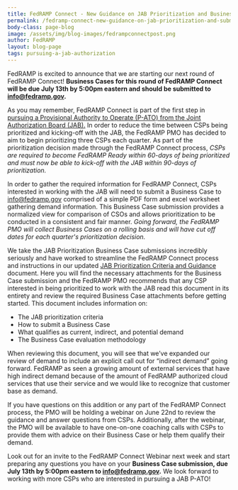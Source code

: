 ```yaml
---
title: FedRAMP Connect - New Guidance on JAB Prioritization and Business Cases due July 13! 
permalink: /fedramp-connect-new-guidance-on-jab-prioritization-and-submitting-a-business-case/
body-class: page-blog
image: /assets/img/blog-images/fedrampconnectpost.png
author: FedRAMP
layout: blog-page
tags: pursuing-a-jab-authorization
---
```

FedRAMP is excited to announce that we are starting our next round of FedRAMP Connect! **Business Cases for this round of FedRAMP Connect will be due July 13th by 5:00pm eastern and should be submitted to info@fedramp.gov.** 

As you may remember, FedRAMP Connect is part of the first step in <a href="https://www.fedramp.gov/jab-authorization/">pursuing a Provisional Authority to Operate (P-ATO) from the Joint Authorization Board (JAB).</a> In order to reduce the time between CSPs being prioritized and kicking-off with the JAB, the FedRAMP PMO has decided to aim to begin prioritizing three CSPs each quarter. As part of the prioritization decision made through the FedRAMP Connect process, *CSPs are required to become FedRAMP Ready within 60-days of being prioritized and must now be able to kick-off with the JAB within 90-days of prioritization.* 


In order to gather the required information for FedRAMP Connect, CSPs interested in working with the JAB will need to submit a Business Case to info@fedramp.gov comprised of a simple PDF form and excel worksheet gathering demand information. This Business Case submission provides a normalized view for comparison of CSOs and allows prioritization to be conducted in a consistent and fair manner. *Going forward, the FedRAMP PMO will collect Business Cases on a rolling basis and will have cut off dates for each quarter's prioritization decision.*

We take the JAB Prioritization Business Case submissions incredibly seriously and have worked to streamline the FedRAMP Connect process and instructions in our updated <a href="{{site.baseurl}}/assets/resources/documents/CSP_JAB_P-ATO_Prioritization_Criteria_and_Guidance.pdf">JAB Prioritization Criteria and Guidance</a> document. Here you will find the necessary attachments for the Business Case submission and the FedRAMP PMO recommends that any CSP interested in being prioritized to work with the JAB read this document in its entirety and review the required Business Case attachments before getting started. This document includes information on:

* The JAB prioritization criteria 
* How to submit a Business Case 
* What qualifies as current, indirect, and potential demand 
* The Business Case evaluation methodology 

When reviewing this document, you will see that we’ve expanded our review of demand to include an explicit call out for “indirect demand” going forward. FedRAMP as seen a growing amount of external services that have high indirect demand because of the amount of FedRAMP authorized cloud services that use their service and we would like to recognize that customer base as demand.  

If you have questions on this addition or any part of the FedRAMP Connect process, the PMO will be holding a webinar on June 22nd to review the guidance and answer questions from CSPs. Additionally, after the webinar, the PMO will be available to have one-on-one coaching calls with CSPs to provide them with advice on their Business Case or help them qualify their demand. 

Look out for an invite to the FedRAMP Connect Webinar next week and start preparing any questions you have on your **Business Case submission, due July 13th by 5:00pm eastern to info@fedramp.gov.** We look forward to working with more CSPs who are interested in pursuing a JAB P-ATO! 
